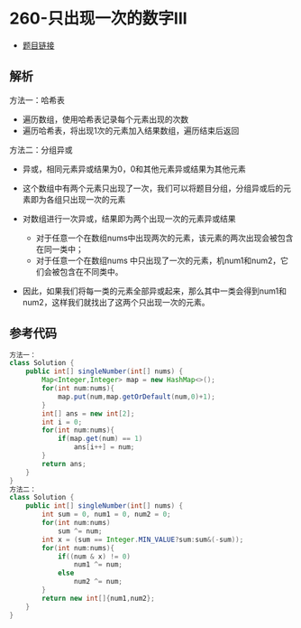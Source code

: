 # 260-只出现一次的数字III

- [题目链接](https://leetcode-cn.com/problems/shu-zu-zhong-shu-zi-chu-xian-de-ci-shu-ii-lcof/)

## 解析

方法一：哈希表
- 遍历数组，使用哈希表记录每个元素出现的次数
- 遍历哈希表，将出现1次的元素加入结果数组，遍历结束后返回

方法二：分组异或
- 异或，相同元素异或结果为0，0和其他元素异或结果为其他元素
- 这个数组中有两个元素只出现了一次，我们可以将题目分组，分组异或后的元素即为各组只出现一次的元素
- 对数组进行一次异或，结果即为两个出现一次的元素异或结果
    - 对于任意一个在数组nums中出现两次的元素，该元素的两次出现会被包含在同一类中；
    - 对于任意一个在数组nums 中只出现了一次的元素，机num1和num2，它们会被包含在不同类中。

- 因此，如果我们将每一类的元素全部异或起来，那么其中一类会得到num1和num2，这样我们就找出了这两个只出现一次的元素。

## 参考代码
```Java
方法一：
class Solution {
    public int[] singleNumber(int[] nums) {
        Map<Integer,Integer> map = new HashMap<>();
        for(int num:nums){
            map.put(num,map.getOrDefault(num,0)+1);
        }
        int[] ans = new int[2];
        int i = 0;
        for(int num:nums){
            if(map.get(num) == 1)
                ans[i++] = num;
        }
        return ans;  
    }
}
方法二：
class Solution {
    public int[] singleNumber(int[] nums) {
        int sum = 0, num1 = 0, num2 = 0;
        for(int num:nums)
            sum ^= num;
        int x = (sum == Integer.MIN_VALUE?sum:sum&(-sum));
        for(int num:nums){
            if((num & x) != 0)
                num1 ^= num;
            else
                num2 ^= num;
        }
        return new int[]{num1,num2};
    }
}

```
